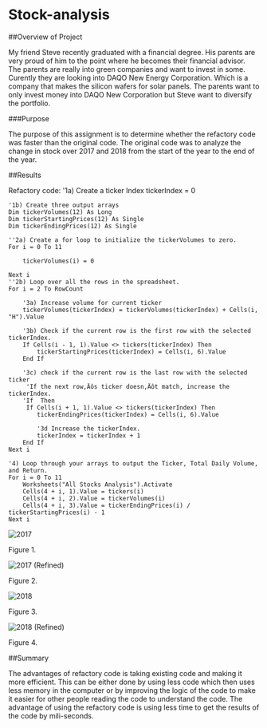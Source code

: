 # Stock-analysis

##Overview of Project

My friend Steve recently graduated with a financial degree. His parents are very proud of him to the point where he becomes their financial advisor. The parents are really into green companies and want to invest in some. Curently they are looking into DAQO New Energy Corporation. Which is a company that makes the silicon wafers for solar panels. The parents want to only invest money into DAQO New Corporation but Steve want to diversify the portfolio. 

###Purpose

The purpose of this assignment is to determine whether the refactory code was faster than the original code. The original code was to analyze the change in stock over 2017 and 2018 from the start of the year to the end of the year.  

##Results


Refactory code:
    '1a) Create a ticker Index
    tickerIndex = 0

    '1b) Create three output arrays
    Dim tickerVolumes(12) As Long
    Dim tickerStartingPrices(12) As Single
    Dim tickerEndingPrices(12) As Single
    
    ''2a) Create a for loop to initialize the tickerVolumes to zero.
    For i = 0 To 11
    
        tickerVolumes(i) = 0
        
    Next i
    ''2b) Loop over all the rows in the spreadsheet.
    For i = 2 To RowCount
    
        '3a) Increase volume for current ticker
        tickerVolumes(tickerIndex) = tickerVolumes(tickerIndex) + Cells(i, "H").Value
        
        '3b) Check if the current row is the first row with the selected tickerIndex.
        If Cells(i - 1, 1).Value <> tickers(tickerIndex) Then
            tickerStartingPrices(tickerIndex) = Cells(i, 6).Value
        End If
        
        '3c) check if the current row is the last row with the selected ticker
         'If the next row‚Äôs ticker doesn‚Äôt match, increase the tickerIndex.
        'If  Then
         If Cells(i + 1, 1).Value <> tickers(tickerIndex) Then
            tickerEndingPrices(tickerIndex) = Cells(i, 6).Value
    
            '3d Increase the tickerIndex.
            tickerIndex = tickerIndex + 1
        End If
    Next i
    
    '4) Loop through your arrays to output the Ticker, Total Daily Volume, and Return.
    For i = 0 To 11
        Worksheets("All Stocks Analysis").Activate
        Cells(4 + i, 1).Value = tickers(i)
        Cells(4 + i, 2).Value = tickerVolumes(i)
        Cells(4 + i, 3).Value = tickerEndingPrices(i) / tickerStartingPrices(i) - 1
    Next i


![2017](https://user-images.githubusercontent.com/110945895/188242256-76613e09-3735-4fd8-8fec-f2c7ddf15fc8.png)

Figure 1. 

![2017 (Refined)](https://user-images.githubusercontent.com/110945895/188242270-90f14400-b9f5-4152-ba92-94901ec5a539.png)

Figure 2. 

![2018](https://user-images.githubusercontent.com/110945895/188242280-29290c05-5b2c-49d8-b853-85eefe1df911.png)

Figure 3.

![2018 (Refined)](https://user-images.githubusercontent.com/110945895/188242297-49c3c676-f98b-49bd-97a7-c3696033b24d.png)

Figure 4. 

##Summary

The advantages of refactory code is taking existing code and making it more efficient. This can be either done by using less code which then uses less memory in the computer or by improving the logic of the code to make it easier for other people reading the code to understand the code. The advantage of using the refactory code is using less time to get the results of the code by mili-seconds. 


